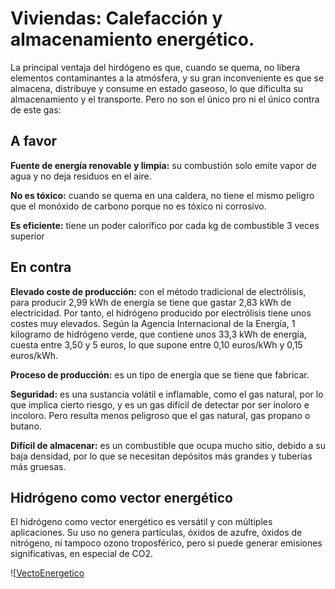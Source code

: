 # Viviendas: Calefacción y almacenamiento energético.


La principal ventaja del hirdógeno es que, cuando se quema, no libera elementos contaminantes a la atmósfera, y su gran inconveniente es que se almacena, distribuye y consume en estado gaseoso, lo que dificulta su almacenamiento y el transporte. Pero no son el único pro ni el único contra de este gas:

## A favor
**Fuente de energía renovable y limpia:** su combustión solo emite vapor de agua y no deja residuos en el aire.

**No es tóxico:** cuando se quema en una caldera, no tiene el mismo peligro que el monóxido de carbono porque no es tóxico ni corrosivo.

**Es eficiente:** tiene un poder calorífico por cada kg de combustible 3 veces superior

## En contra
**Elevado coste de producción:** con el método tradicional de electrólisis, para producir 2,99 kWh de energía se tiene que gastar 2,83 kWh de electricidad. Por tanto, el hidrógeno producido por electrólisis tiene unos costes muy elevados. Según la Agencia Internacional de la Energía, 1 kilogramo de hidrógeno verde, que contiene unos 33,3 kWh de energía, cuesta entre 3,50 y 5 euros, lo que supone entre 0,10 euros/kWh y 0,15 euros/kWh.

**Proceso de producción:** es un tipo de energía que se tiene que fabricar.

**Seguridad:** es una sustancia volátil e inflamable, como el gas natural, por lo que implica cierto riesgo, y es un gas difícil de detectar por ser inoloro e incoloro. Pero resulta menos peligroso que el gas natural, gas propano o butano.

**Difícil de almacenar:** es un combustible que ocupa mucho sitio, debido a su baja densidad, por lo que se necesitan depósitos más grandes y tuberías más gruesas. 

## Hidrógeno como vector energético

El hidrógeno como vector energético es versátil y con múltiples aplicaciones. Su uso no genera partículas, óxidos de azufre, óxidos de nitrógeno, ni tampoco ozono troposférico, pero si puede generar emisiones significativas, en especial de CO2.

![[VectoEnergetico](img/vector.jpg)
